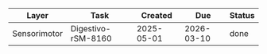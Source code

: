 | Layer        | Task               | Created    | Due        | Status   |
|--------------|--------------------|------------|------------|----------|
| Sensorimotor | Digestivo-rSM-8160 | 2025-05-01 | 2026-03-10 | done     |